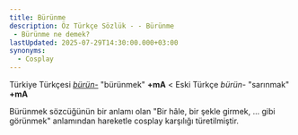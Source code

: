 ```yaml
---
title: Bürünme
description: Öz Türkçe Sözlük - - Bürünme 
 - Bürünme ne demek?
lastUpdated: 2025-07-29T14:30:00.000+03:00
synonyms:
  - Cosplay
---
```

Türkiye Türkçesi _[bürün-](/sozluk/bürünmek)_ "bürünmek" **+mA** < Eski Türkçe _bürün-_ "sarınmak" **+mA**

Bürünmek sözcüğünün bir anlamı olan "Bir hâle, bir şekle girmek, ... gibi görünmek" anlamından hareketle cosplay karşılığı türetilmiştir.

